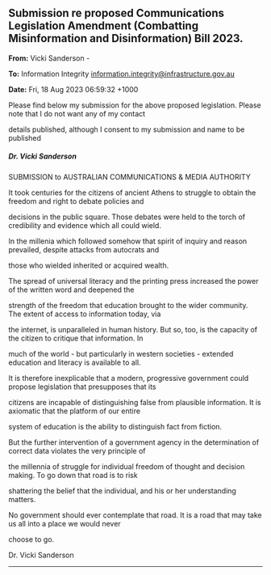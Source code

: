 ## Submission re proposed Communications Legislation Amendment (Combatting Misinformation and Disinformation) Bill 2023.

**From:** Vicki Sanderson    -

**To:** Information Integrity [<information.integrity@infrastructure.gov.au>](mailto:information.integrity@infrastructure.gov.au)

**Date:** Fri, 18 Aug 2023 06:59:32 +1000

Please find below my submission for the above proposed legislation. Please note that I do not want any of my contact

details published, although I consent to my submission and name to be published

##### Dr. Vicki Sanderson

SUBMISSION to AUSTRALIAN COMMUNICATIONS & MEDIA AUTHORITY

It took centuries for the citizens of ancient Athens to struggle to obtain the freedom and right to debate policies and

decisions in the public square. Those debates were held to the torch of credibility and evidence which all could wield.

In the millenia which followed somehow that spirit of inquiry and reason prevailed, despite attacks from autocrats and

those who wielded inherited or acquired wealth.

The spread of universal literacy and the printing press increased the power of the written word and deepened the

strength of the freedom that education brought to the wider community. The extent of access to information today, via

the internet, is unparalleled in human history. But so, too, is the capacity of the citizen to critique that information. In

much of the world    - but particularly in western societies    - extended education and literacy is available to all.

It is therefore inexplicable that a modern, progressive government could propose legislation that presupposes that its

citizens are incapable of distinguishing false from plausible information. It is axiomatic that the platform of our entire

system of education is the ability to distinguish fact from fiction.

But the further intervention of a government agency in the determination of correct data violates the very principle of

the millennia of struggle for individual freedom of thought and decision making. To go down that road is to risk

shattering the belief that the individual, and his or her understanding matters.

No government should ever contemplate that road. It is a road that may take us all into a place we would never

choose to go.

Dr. Vicki Sanderson


-----

